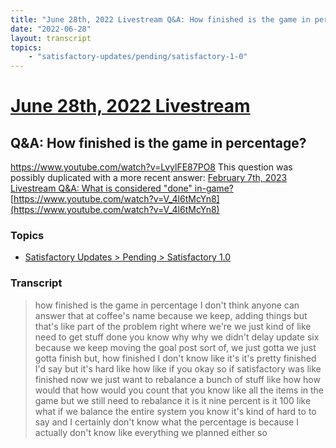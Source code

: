 ```yaml
---
title: "June 28th, 2022 Livestream Q&A: How finished is the game in percentage?"
date: "2022-06-28"
layout: transcript
topics:
    - "satisfactory-updates/pending/satisfactory-1-0"
---
```

# [June 28th, 2022 Livestream](../2022-06-28.md)
## Q&A: How finished is the game in percentage?
https://www.youtube.com/watch?v=LvylFE87PO8
This question was possibly duplicated with a more recent answer: [February 7th, 2023 Livestream Q&A: What is considered "done" in-game?](./yt-V_4l6tMcYn8.md) [https://www.youtube.com/watch?v=V_4l6tMcYn8](https://www.youtube.com/watch?v=V_4l6tMcYn8)


### Topics
* [Satisfactory Updates > Pending > Satisfactory 1.0](../topics/satisfactory-updates/pending/satisfactory-1-0.md)

### Transcript

> how finished is the game in percentage I don't think anyone can answer that at coffee's name because we keep, adding things but that's like part of the problem right where we're we just kind of like need to get stuff done you know why why we didn't delay update six because we keep moving the goal post sort of, we just gotta we just gotta finish but, how finished I don't know like it's it's pretty finished I'd say but it's hard like how like if you okay so if satisfactory was like finished now we just want to rebalance a bunch of stuff like how how would that how would you count that you know like all the items in the game but we still need to rebalance it is it nine percent is it 100 like what if we balance the entire system you know it's kind of hard to to say and I certainly don't know what the percentage is because I actually don't know like everything we planned either so
